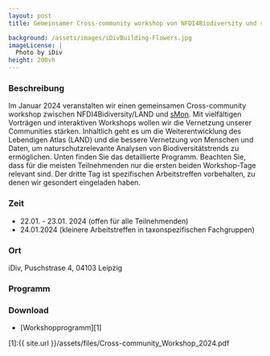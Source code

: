 ```yaml
---
layout: post 
title: Gemeinsamer Cross-community workshop von NFDI4Biodiversity und sMon

background: /assets/images/iDivBuilding-Flowers.jpg
imageLicense: |
  Photo by iDiv
height: 200vh 
---
```

### Beschreibung

Im Januar 2024 veranstalten wir einen gemeinsamen Cross-community workshop zwischen NFDI4Bidiversity/LAND und [sMon](https://www.idiv.de/de/smon.html). Mit vielfältigen Vorträgen und interaktiven Workshops wollen wir die Vernetzung unserer Communities stärken. Inhaltlich geht es um die Weiterentwicklung des Lebendigen Atlas (LAND) und die bessere Vernetzung von Menschen und Daten, um naturschutzrelevante Analysen von Biodiversitätstrends zu ermöglichen. Unten finden Sie das detaillierte Programm. Beachten Sie, dass für die meisten Teilnehmenden nur die ersten beiden Workshop-Tage relevant sind. Der dritte Tag ist spezifischen Arbeitstreffen vorbehalten, zu denen wir gesondert eingeladen haben.


### Zeit

- 22.01. - 23.01. 2024 (offen für alle Teilnehmenden) 
- 24.01.2024 (kleinere Arbeitstreffen in taxonspezifischen Fachgruppen)

### Ort

iDiv, Puschstrase 4, 04103 Leipzig

### Programm

<object data="/assets/files/Cross-community_Workshop_2024.pdf" width="1000" height="1000" type='application/pdf'/>


### Download
- [Workshopprogramm][1]


[1]:{{ site.url }}/assets/files/Cross-community_Workshop_2024.pdf
